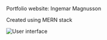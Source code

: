 Portfolio website: Ingemar Magnusson

Created using MERN stack

![User interface](https://i.ibb.co/VWD1hHq/portfolio-ui.png)